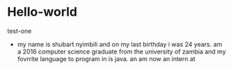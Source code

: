 # Hello-world
test-one
- my name is shubart nyimbili and on my last birthday i was 24 years. am a 2016 computer science graduate from the university of zambia and my fovrrite language to program in is java.
an am now an intern at
